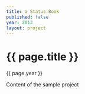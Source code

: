 ```yaml
---
title: a Status Book
published: false
year: 2013
layout: project
---
```


# {{ page.title }}
{{ page.year }}

Content of the sample project